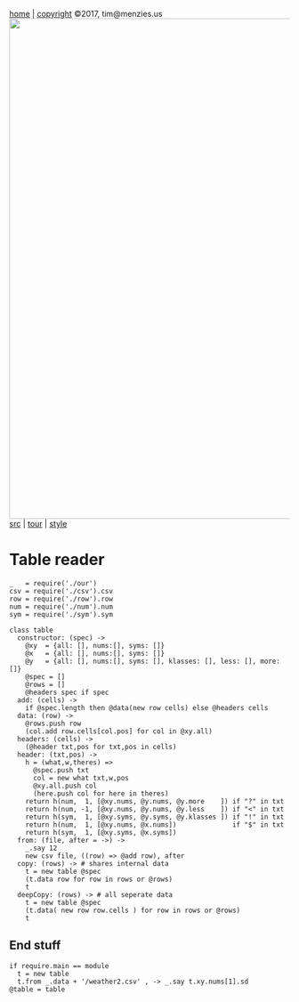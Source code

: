 [home](http://tiny.cc/koff) |
[copyright](https://github.com/koffee/script/blob/master/LICENSE.md) &copy;2017, tim&commat;menzies.us<br>
[<img width=900 src=https://raw.githubusercontent.com/koffee/script/master/img/head.jpg>](http://tiny.cc/koff)<br>
[src](https://github.com/koffee/script/tree/master/lib) |
[tour](https://github.com/koffee/script/blob/master/docs/TOUR.md) |
[style](https://github.com/koffee/script/blob/master/docs/STYLE.md)

# Table reader

    _   = require('./our')
    csv = require('./csv').csv
    row = require('./row').row
    num = require('./num').num
    sym = require('./sym').sym

    class table
      constructor: (spec) ->
        @xy  = {all: [], nums:[], syms: []}
        @x   = {all: [], nums:[], syms: []}
        @y   = {all: [], nums:[], syms: [], klasses: [], less: [], more: []}
        @spec = []
        @rows = []
        @headers spec if spec
      add: (cells) ->
        if @spec.length then @data(new row cells) else @headers cells
      data: (row) ->
        @rows.push row
        (col.add row.cells[col.pos] for col in @xy.all)
      headers: (cells) ->
        (@header txt,pos for txt,pos in cells)
      header: (txt,pos) ->
        h = (what,w,theres) =>
          @spec.push txt
          col = new what txt,w,pos
          @xy.all.push col
          (here.push col for here in theres)
        return h(num,  1, [@xy.nums, @y.nums, @y.more    ]) if "?" in txt
        return h(num, -1, [@xy.nums, @y.nums, @y.less    ]) if "<" in txt
        return h(sym,  1, [@xy.syms, @y.syms, @y.klasses ]) if "!" in txt
        return h(num,  1, [@xy.nums, @x.nums])              if "$" in txt
        return h(sym,  1, [@xy.syms, @x.syms])
      from: (file, after = ->) ->
        _.say 12
        new csv file, ((row) => @add row), after
      copy: (rows) -> # shares internal data
        t = new table @spec
        (t.data row for row in rows or @rows)
        t
      deepCopy: (rows) -> # all seperate data
        t = new table @spec
        (t.data( new row row.cells ) for row in rows or @rows)
        t

## End stuff

    if require.main == module
      t = new table
      t.from _.data + '/weather2.csv' , -> _.say t.xy.nums[1].sd
    @table = table
